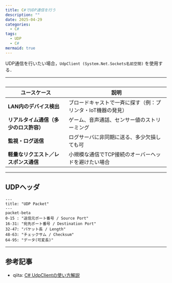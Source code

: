 ```yaml
---
title: C#でUDP通信を行う
description: ""
date: 2025-04-29
categories:
  - C#
tags:
  - UDP
  - C#
mermaid: true
---
```



UDP通信を行いたい場合，`UdpClient (System.Net.Sockets名前空間)` を使用する．



---
## 


| ユースケース                           | 説明                                                        |
| -------------------------------------- | ----------------------------------------------------------- |
| **LAN内のデバイス検出**                | ブロードキャストで一斉に探す（例：プリンタ・IoT機器の発見） |
| **リアルタイム通信（多少のロス許容）** | ゲーム、音声通話、センサー値のストリーミング                |
| **監視・ログ送信**                     | ログサーバに非同期に送る、多少欠損しても可                  |
| **軽量なリクエスト／レスポンス通信**   | 小規模な通信でTCP接続のオーバーヘッドを避けたい場合         |



--- 
## UDPヘッダ


```mermaid
---
title: "UDP Packet"
---
packet-beta
0-15 : "送信元ポート番号 / Source Port"
16-31: "宛先ポート番号 / Destination Port"
32-47: "パケット長 / Length"
48-63: "チェックサム / Checksum"
64-95: "データ(可変長)"
```



---
## 参考記事
- qiita: [C# UdpClientの使い方解説](https://qiita.com/GaneDev/items/6d5df6444eae2d5f5cf0)


<!-- Link -->
[MS Doc: UdpClientクラス]: https://learn.microsoft.com/ja-jp/dotnet/api/system.net.sockets.udpclient?view=net-8.0
